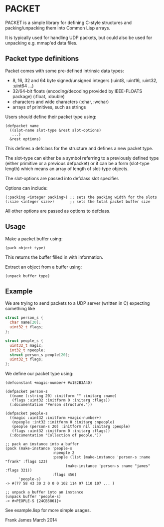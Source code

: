 
PACKET
========

PACKET is a simple library for defining C-style structures and packing/unpacking them into Common Lisp arrays.

It is typically used for handling UDP packets, but could also be used for unpacking e.g. mmap'ed data files.

Packet type definitions
------------------------

Packet comes with some pre-defined intrinsic data types:
* 8, 16, 32 and 64 byte signed/unsigned integers (:uint8, :uint16, :uint32, :uint64 ...)
* 32/64-bit floats (encoding/decoding provided by IEEE-FLOATS package) (:float, :double)
* characters and wide characters (:char, :wchar)
* arrays of primitives, such as strings 

Users should define their packet type using:

```Common Lisp
(defpacket name
  ((slot-name slot-type &rest slot-options)
   ...)
  &rest options)
```

This defines a defclass for the structure and defines a new packet type.

The slot-type can either be a symbol referring to a previously defined type (either primitive or a previous defpacket) 
or it can be a form (slot-type length) which means an array of length of slot-type objects.

The slot-options are passed into defclass slot specifier.

Options can include: 

```Common Lisp
(:packing <integer packing>) ;; sets the packing width for the slots
(:size <integer size>)       ;; sets the total packet buffer size
```

All other options are passed as options to defclass.

Usage
---------
Make a packet buffer using:
```Common Lisp
(pack object type) 
```
This returns the buffer filled in with information.

Extract an object from a buffer using:
```Common Lisp
(unpack buffer type)
```


Example
----------

We are trying to send packets to a UDP server (written in C) expecting something like
```C
struct person_s {
  char name[20];
  uint32_t flags;
};

struct people_s {
  uint32_t magic;
  int32_t npeople;
  struct person_s people[20];
  uint32_t flags;
};
```

We define our packet type using:
```Common Lisp
(defconstant +magic-number+ #x1E2B3A4D)

(defpacket person-s
  ((name (:string 20) :initform "" :initarg :name)
   (flags :uint32 :initform 0 :initarg :flags))
  (:documentation "Person structure."))

(defpacket people-s 
  ((magic :uint32 :initform +magic-number+)
   (npeople :int32 :initform 0 :initarg :npeople)
   (people (person-s 20) :initform nil :initarg :people)
   (flags :uint32 :initform 0 :initarg :flags))
  (:documentation "Collection of people."))

;; pack an instance into a buffer
(pack (make-instance 'people-s 
                     :npeople 2
                     :people (list (make-instance 'person-s :name "frank" :flags 123)
		                   (make-instance 'person-s :name "james" :flags 321))
                     :flags 456)
      'people-s)
-> #(77 58 43 30 2 0 0 0 102 114 97 110 107 ... )

;; unpack a buffer into an instance
(unpack buffer 'people-s)
-> #<PEOPLE-S {24CB5061}>
```

See example.lisp for more simple usages.



Frank James 
March 2014

